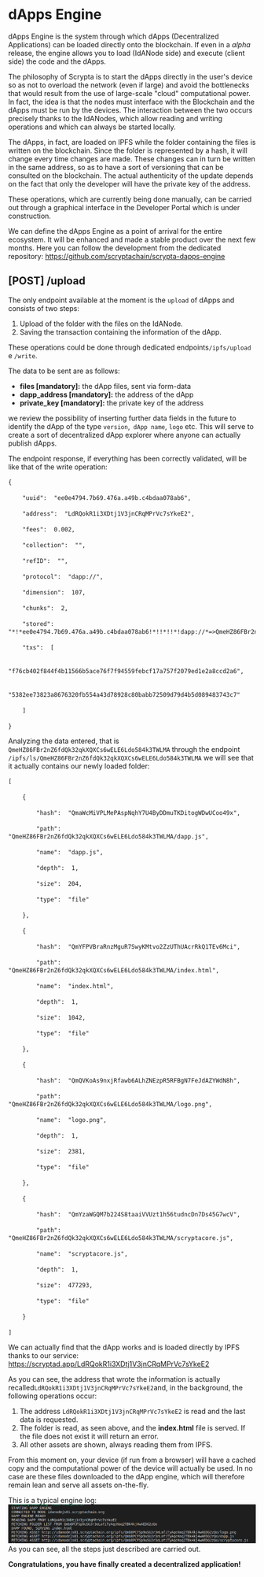 # dApps Engine

dApps Engine is the system through which dApps (Decentralized Applications) can be loaded directly onto the blockchain. If even in a _alpha_ release, the engine allows you to load (IdANode side) and execute (client side) the code and the dApps.

The philosophy of Scrypta is to start the dApps directly in the user's device so as not to overload the network (even if large) and avoid the bottlenecks that would result from the use of large-scale "cloud" computational power. In fact, the idea is that the nodes must interface with the Blockchain and the dApps must be run by the devices. The interaction between the two occurs precisely thanks to the IdANodes, which allow reading and writing operations and which can always be started locally.

The dApps, in fact, are loaded on IPFS while the folder containing the files is written on the blockchain. Since the folder is represented by a hash, it will change every time changes are made. These changes can in turn be written in the same address, so as to have a sort of versioning that can be consulted on the blockchain. The actual authenticity of the update depends on the fact that only the developer will have the private key of the address.

These operations, which are currently being done manually, can be carried out through a graphical interface in the Developer Portal which is under construction.

We can define the dApps Engine as a point of arrival for the entire ecosystem. It will be enhanced and made a stable product over the next few months. Here you can follow the development from the dedicated repository:
https://github.com/scryptachain/scrypta-dapps-engine


## [POST] /upload

The only endpoint available at the moment is the `upload` of dApps and consists of two steps:
1) Upload of the folder with the files on the IdANode.
2) Saving the transaction containing the information of the dApp.

These operations could be done through dedicated endpoints`/ipfs/upload` e `/write`.

The data to be sent are as follows:
- **files [mandatory]:** the dApp files, sent via form-data
- **dapp_address [mandatory]:** the address of the dApp
- **private_key [mandatory]:** the private key of the address

we review the possibility of inserting further data fields in the future to identify the dApp of the type `version`,` dApp name`, `logo` etc. This will serve to create a sort of decentralized dApp explorer where anyone can actually publish dApps.

The endpoint response, if everything has been correctly validated, will be like that of the write operation:
```
{

	"uuid":  "ee0e4794.7b69.476a.a49b.c4bdaa078ab6",

	"address":  "LdRQokR1i3XDtj1V3jnCRqMPrVc7sYkeE2",

	"fees":  0.002,

	"collection":  "",

	"refID":  "",

	"protocol":  "dapp://",

	"dimension":  107,

	"chunks":  2,

	"stored":  "*!*ee0e4794.7b69.476a.a49b.c4bdaa078ab6!*!!*!!*!dapp://*=>QmeHZ86FBr2nZ6fdQk32qkXQXCs6wELE6Ldo584k3TWLMA*!*",

	"txs":  [

		"f76cb402f844f4b11566b5ace76f7f94559febcf17a757f2079ed1e2a8ccd2a6",

		"5382ee73823a8676320fb554a43d78928c80babb72509d79d4b5d089483743c7"

	]

}
```

Analyzing the data entered, that is `QmeHZ86FBr2nZ6fdQk32qkXQXCs6wELE6Ldo584k3TWLMA` through the endpoint `/ipfs/ls/QmeHZ86FBr2nZ6fdQk32qkXQXCs6wELE6Ldo584k3TWLMA` we will see that it actually contains our newly loaded folder:
```
[

	{

		"hash":  "QmaWcMiVPLMePAspNqhY7U4ByDDmuTKDitogWDwUCoo49x",

		"path":  "QmeHZ86FBr2nZ6fdQk32qkXQXCs6wELE6Ldo584k3TWLMA/dapp.js",

		"name":  "dapp.js",

		"depth":  1,

		"size":  204,

		"type":  "file"

	},

	{

		"hash":  "QmYFPVBraRnzMguR7SwyKMtvo2ZzUThUAcrRkQ1TEv6Mci",

		"path":  "QmeHZ86FBr2nZ6fdQk32qkXQXCs6wELE6Ldo584k3TWLMA/index.html",

		"name":  "index.html",

		"depth":  1,

		"size":  1042,

		"type":  "file"

	},

	{

		"hash":  "QmQVKoAs9nxjRfawb6ALhZNEzpR5RFBgN7FeJdAZYWdN8h",

		"path":  "QmeHZ86FBr2nZ6fdQk32qkXQXCs6wELE6Ldo584k3TWLMA/logo.png",

		"name":  "logo.png",

		"depth":  1,

		"size":  2381,

		"type":  "file"

	},

	{

		"hash":  "QmYzaWGQM7b224S8taaiVVUzt1h56tudncDn7Ds45G7wcV",

		"path":  "QmeHZ86FBr2nZ6fdQk32qkXQXCs6wELE6Ldo584k3TWLMA/scryptacore.js",

		"name":  "scryptacore.js",

		"depth":  1,

		"size":  477293,

		"type":  "file"

	}

]
```

We can actually find that the dApp works and is loaded directly by IPFS thanks to our service: https://scryptad.app/LdRQokR1i3XDtj1V3jnCRqMPrVc7sYkeE2

As you can see, the address that wrote the information is actually recalled`LdRQokR1i3XDtj1V3jnCRqMPrVc7sYkeE2`and, in the background, the following operations occur:

1) The address `LdRQokR1i3XDtj1V3jnCRqMPrVc7sYkeE2` is read and the last data is requested.
2) The folder is read, as seen above, and the **index.html** file is served. If the file does not exist it will return an error.
3) All other assets are shown, always reading them from IPFS.

From this moment on, your device (if run from a browser) will have a cached copy and the computational power of the device will actually be used. In no case are these files downloaded to the dApp engine, which will therefore remain lean and serve all assets on-the-fly.

This is a typical engine log:
![](./assets/dappengine/npmstart.png)
As you can see, all the steps just described are carried out.

**Congratulations, you have finally created a decentralized application!**
<!--stackedit_data:
eyJoaXN0b3J5IjpbNDc3MjgwMTIzLDUyNzE3ODM2NiwtNzgxMz
c4MjYzLDkwNzM2ODg1OSw1NTU1NDY2MjddfQ==
-->